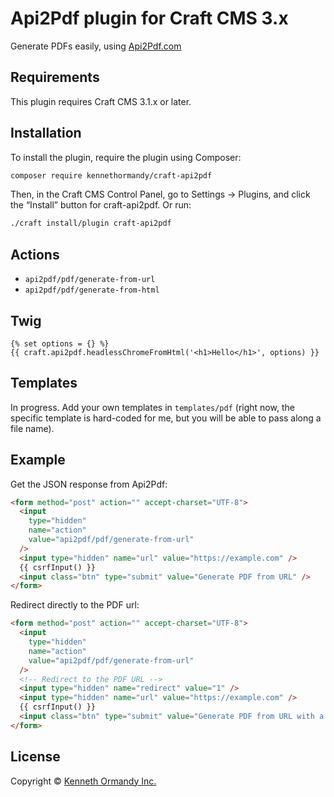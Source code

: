 # Api2Pdf plugin for Craft CMS 3.x

Generate PDFs easily, using [Api2Pdf.com](https://www.api2pdf.com)

## Requirements

This plugin requires Craft CMS 3.1.x or later.

## Installation

To install the plugin, require the plugin using Composer:

```sh
composer require kennethormandy/craft-api2pdf
```

Then, in the Craft CMS Control Panel, go to Settings → Plugins, and click the “Install” button for craft-api2pdf. Or run:

```sh
./craft install/plugin craft-api2pdf
```

<!-- I think it has to be craft-api2pdf rather than api2pdf, because the latter
     is already a dependency, but I do also have the handle in composer.json set
     to api2pdf only, so I am not totally sure where that is coming from. -->

## Actions

- `api2pdf/pdf/generate-from-url`
- `api2pdf/pdf/generate-from-html`

## Twig

```twig
{% set options = {} %}
{{ craft.api2pdf.headlessChromeFromHtml('<h1>Hello</h1>', options) }}
```

## Templates

In progress. Add your own templates in `templates/pdf` (right now, the specific template is hard-coded for me, but you will be able to pass along a file name).

## Example

Get the JSON response from Api2Pdf:

```html
<form method="post" action="" accept-charset="UTF-8">
  <input
    type="hidden"
    name="action"
    value="api2pdf/pdf/generate-from-url"
  />
  <input type="hidden" name="url" value="https://example.com" />
  {{ csrfInput() }}
  <input class="btn" type="submit" value="Generate PDF from URL" />
</form>
```

Redirect directly to the PDF url:

```html
<form method="post" action="" accept-charset="UTF-8">
  <input
    type="hidden"
    name="action"
    value="api2pdf/pdf/generate-from-url"
  />
  <!-- Redirect to the PDF URL -->
  <input type="hidden" name="redirect" value="1" />
  <input type="hidden" name="url" value="https://example.com" />
  {{ csrfInput() }}
  <input class="btn" type="submit" value="Generate PDF from URL with a redirect" />
</form>
```

## License

Copyright © [Kenneth Ormandy Inc.](https://kennethormandy.com)
